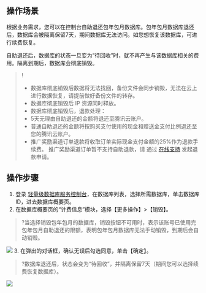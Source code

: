 
## 操作场景
根据业务需求，您可以在控制台自助退还包年包月数据库。包年包月数据库退还后，数据库会被隔离保留7天，期间数据库无法访问。如您想恢复该数据库，可进行续费恢复。

自助退还后，数据库的状态一旦变为“待回收”时，就不再产生与该数据库相关的费用。隔离到期后，数据库会彻底销毁。

>!
>- 数据库彻底销毁后数据将无法找回，备份文件会同步销毁，无法在云上进行数据恢复，请提前做好备份文件的转存。
>- 数据库彻底销毁后 IP 资源同时释放。
>- 数据库彻底销毁后，退款处理：
> - 5天无理由自助退还的金额将退还至腾讯云账户。
> - 普通自助退还的金额将按购买支付使用的现金和赠送金支付比例退还至您的腾讯云账户。
> - 推广奖励渠道订单退款将收取订单实际现金支付金额的25%作为退款手续费。 推广奖励渠道订单暂不支持自助退款，请
>   通过 [在线支持](https://cloud.tencent.com/online-service?from=connect-us) 发起退款申请。

## 操作步骤
1. 登录 [轻量级数据库服务控制台](https://console.cloud.tencent.com/lighthouse/db/index)，在数据库列表，选择所需数据库，单击数据库 ID，进去数据库概要页。
2. 在数据库概要页的“计费信息”模块，选择【更多操作】>【销毁】。
>?当选择销毁包年包月的数据库，销毁按钮不可用时，表示该账号已使用完包年包月自助退还的限额，表明包年包月数据库无法手动销毁，到期后会自动销毁。
>
![](https://main.qcloudimg.com/raw/70696dad9ba91eae65fb98c6d093b3be.png)
3. 在弹出的对话框，确认无误后勾选同意，单击【确定】。
>?数据库退还后，状态会变为“待回收”，并隔离保留7天（期间您可以选择续费恢复数据库）。
>
![](https://main.qcloudimg.com/raw/2e47fddcf1e429b5b3b74144a85f9e7a.png)
